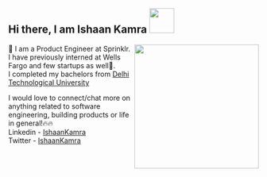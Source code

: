 <!--### Hi there 👋-->

<!--
**ISHAAN1091/ISHAAN1091** is a ✨ _special_ ✨ repository because its `README.md` (this file) appears on your GitHub profile.

Here are some ideas to get you started:

- 🔭 I’m currently working on ...
- 🌱 I’m currently learning ...
- 👯 I’m looking to collaborate on ...
- 🤔 I’m looking for help with ...
- 💬 Ask me about ...
- 📫 How to reach me: ...
- 😄 Pronouns: ...
- ⚡ Fun fact: ...
-->
<h2> Hi there, I am Ishaan Kamra <img src="https://media.giphy.com/media/26Fxy3Iz1ari8oytO/giphy.gif" width="50"></h2>
 <img align='right' src="https://media.giphy.com/media/Yl5VGKskuiKrv6R2pN/giphy.gif" width="250"> 
 
🏫 I am a Product Engineer at Sprinklr.        
I have previously interned at Wells Fargo and few startups as well🙌.     
I completed my bachelors from [Delhi Technological University](http://dtu.ac.in/)
<br>

I would love to connect/chat more on anything related to software engineering, building products or life in general!🔥🔥       
Linkedin - [IshaanKamra](https://www.linkedin.com/in/ishaankamra/)     
Twitter - [IshaanKamra](https://twitter.com/IshaanKamra)

<br>
